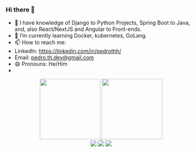 ### Hi there 👋

- 🔭 I have knowledge of Django to Python Projects, Spring Boot to Java, and, also React/NextJS and Angular to Front-ends.
- 🌱 I’m currently learning Docker, kubernetes, GoLang.
- 📫 How to reach me: 
- LinkedIn: https://linkedin.com/in/pedrothh/ 
- Email: <a href = "mailto:pedro.th.dev@gmail.com" target="_blank">pedro.th.dev@gmail.com</a>
- 😄 Pronouns: He/Him
- 
<div align="center">
  <a href="https://github.com/Pedrothh">
  <img height="160em" src="https://github-readme-stats.vercel.app/api?username=Pedrothh&show_icons=true&theme=dracula&include_all_commits=true&count_private=true"/>
    <img height="160em" src="https://github-readme-stats.vercel.app/api/top-langs/?username=Pedrothh&layout=compact&langs_count=7&theme=dracula"/> <br>
    <a href="https://instagram.com/Pedrothh" target="_blank"><img src="https://img.shields.io/badge/-Instagram-%23E4405F?style=for-the-badge&logo=instagram&logoColor=white" target="_blank"></a>
 	  <a href = "mailto:pedro.th.dev@gmail.com"><img src="https://img.shields.io/badge/-Gmail-%23333?style=for-the-badge&logo=gmail&logoColor=white" target="_blank"></a>
  <a href="https://www.linkedin.com/in/Pedrothh" target="_blank"><img src="https://img.shields.io/badge/-LinkedIn-%230077B5?style=for-the-badge&logo=linkedin&logoColor=white" target="_blank"></a> 

</div>
